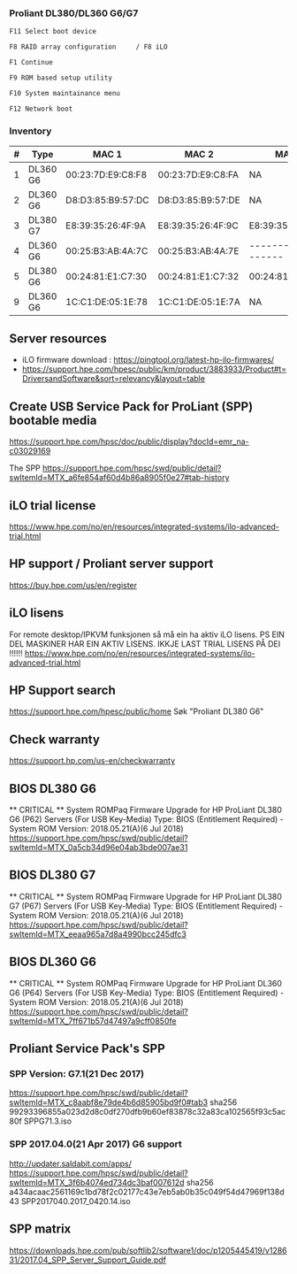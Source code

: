 


### Proliant DL380/DL360 G6/G7

```
F11 Select boot device

F8 RAID array configuration  	/ F8 iLO 

F1 Continue

F9 ROM based setup utility

F10 System maintainance menu

F12 Network boot
```

### Inventory

| # |   Type   |        MAC 1      |        MAC 2      |        MAC 3      |     MAC 4         |      iLO MAC      |    iLO Name   |    iLO type    |
|---|----------|-------------------|-------------------|-------------------|-------------------|-------------------|---------------|----------------|
| 1 | DL360 G6 | 00:23:7D:E9:C8:F8 | 00:23:7D:E9:C8:FA |        NA         |         NA        | 00:24:81:FB:17:92 | ILOCZJ92200E9 | iLO 2 Advanced |
| 2 | DL360 G6 | D8:D3:85:B9:57:DC | D8:D3:85:B9:57:DE |        NA         |         NA        | D8:D3:85:C0:ED:30 | ILOCZJ0110282 | iLO 2          |
| 3 | DL380 G7 | E8:39:35:26:4F:9A | E8:39:35:26:4F:9C | E8:39:35:26:4F:9E | E8:39:35:26:4F:A0 | E8:39:35:26:4F:A2 | ILOCZ22130BS7 | iLO 3 Advanced |
| 4 | DL360 G6 | 00:25:B3:AB:4A:7C | 00:25:B3:AB:4A:7E |---------NA--------|--------NA---------| 00:25:B3:AD:B6:14 | ILOCZJ92808AW | iLO 2          |
| 5 | DL380 G6 | 00:24:81:E1:C7:30 | 00:24:81:E1:C7:32 | 00:24:81:E1:C7:34 | 00:24:81:E1:C7:36 | 00:24:81:E1:C7:38 | ILOCZC92036J6 | iLO 2 Advanced |
| 9 | DL360 G6 | 1C:C1:DE:05:1E:78 | 1C:C1:DE:05:1E:7A |        NA         |         NA        | 1C:C1:DE:08:17:58 | ILOCZJ02209Q2 | iLO 2 Advanced | 




## Server resources
 * iLO firmware download : https://pingtool.org/latest-hp-ilo-firmwares/
 * https://support.hpe.com/hpesc/public/km/product/3883933/Product#t=DriversandSoftware&sort=relevancy&layout=table




## Create USB Service Pack for ProLiant (SPP) bootable media 

https://support.hpe.com/hpsc/doc/public/display?docId=emr_na-c03029169

The SPP
https://support.hpe.com/hpsc/swd/public/detail?swItemId=MTX_a6fe854af60d4b86a8905f0e27#tab-history


## iLO trial license
https://www.hpe.com/no/en/resources/integrated-systems/ilo-advanced-trial.html






## HP support / Proliant server support
https://buy.hpe.com/us/en/register

## iLO lisens
For remote desktop/IPKVM funksjonen så må ein ha aktiv iLO lisens.
PS EIN DEL MASKINER HAR EIN AKTIV LISENS. IKKJE LAST TRIAL LISENS PÅ DEI !!!!!!
https://www.hpe.com/no/en/resources/integrated-systems/ilo-advanced-trial.html

## HP Support search
https://support.hpe.com/hpesc/public/home
Søk "Proliant DL380 G6"



## Check warranty
https://support.hp.com/us-en/checkwarranty


## BIOS DL380 G6
** CRITICAL ** System ROMPaq Firmware Upgrade for HP ProLiant DL380 G6 (P62) Servers (For USB Key-Media)
Type:	BIOS (Entitlement Required) - System ROM
Version:	2018.05.21(A)(6 Jul 2018)
https://support.hpe.com/hpsc/swd/public/detail?swItemId=MTX_0a5cb34d96e04ab3bde007ae31

## BIOS DL380 G7
** CRITICAL ** System ROMPaq Firmware Upgrade for HP ProLiant DL380 G7 (P67) Servers (For USB Key-Media)
Type:	BIOS (Entitlement Required) - System ROM
Version:	2018.05.21(A)(6 Jul 2018)
https://support.hpe.com/hpsc/swd/public/detail?swItemId=MTX_eeaa965a7d8a4990bcc245dfc3


## BIOS DL360 G6
** CRITICAL ** System ROMPaq Firmware Upgrade for HP ProLiant DL360 G6 (P64) Servers (For USB Key-Media)
Type:	BIOS (Entitlement Required) - System ROM
Version:	2018.05.21(A)(6 Jul 2018)
https://support.hpe.com/hpsc/swd/public/detail?swItemId=MTX_7ff671b57d47497a9cff0850fe


## Proliant Service Pack's SPP

### SPP Version:	G7.1(21 Dec 2017)
https://support.hpe.com/hpsc/swd/public/detail?swItemId=MTX_c8aabf8e79de4b6d85905bd9f0#tab3
sha256
99293396855a023d2d8c0df270dfb9b60ef83878c32a83ca102565f93c5ac80f	SPPG71.3.iso


### SPP 2017.04.0(21 Apr 2017)  G6 support
http://updater.saldabit.com/apps/
https://support.hpe.com/hpsc/swd/public/detail?swItemId=MTX_3f6b4074ed734dc3baf007612d
sha256 a434acaac2561169c1bd78f2c02177c43e7eb5ab0b35c049f54d47969f138d43	SPP2017040.2017_0420.14.iso


## SPP matrix
https://downloads.hpe.com/pub/softlib2/software1/doc/p1205445419/v128631/2017.04_SPP_Server_Support_Guide.pdf
